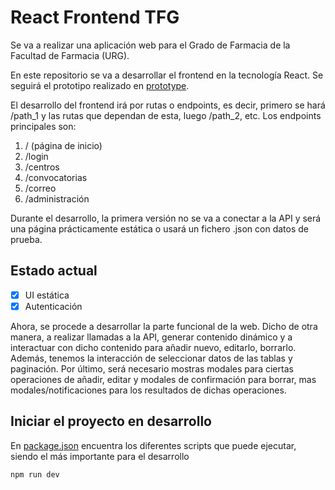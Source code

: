 # React Frontend TFG

Se va a realizar una aplicación web para el Grado de Farmacia
de la Facultad de Farmacia (URG).

En este repositorio se va a desarrollar el frontend en la tecnología
React. Se seguirá el prototipo realizado en [prototype](./prototype/README.md).

El desarrollo del frontend irá por rutas o endpoints, es decir, primero
se hará /path_1 y las rutas que dependan de esta, luego /path_2, etc.
Los endpoints principales son:

1. / (página de inicio)
2. /login
3. /centros
4. /convocatorias
5. /correo
6. /administración

Durante el desarrollo, la primera versión no se va a conectar a la API y será
una página prácticamente estática o usará un fichero .json con datos de prueba.

## Estado actual

- [x] UI estática
- [x] Autenticación

Ahora, se procede a desarrollar la parte funcional de la web. Dicho de otra manera,
a realizar llamadas a la API, generar contenido dinámico y a interactuar con dicho contenido
para añadir nuevo, editarlo, borrarlo. Además, tenemos la interacción de seleccionar datos
de las tablas y paginación. Por último, será necesario mostras modales para ciertas operaciones de añadir, editar y modales de confirmación para borrar, mas modales/notificaciones para los
resultados de dichas operaciones.

## Iniciar el proyecto en desarrollo

En [package.json](./package.json) encuentra los diferentes scripts que puede
ejecutar, siendo el más importante para el desarrollo

```
npm run dev
```

